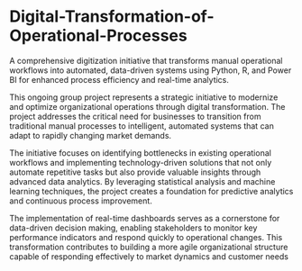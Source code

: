 # Digital-Transformation-of-Operational-Processes
A comprehensive digitization initiative that transforms manual operational workflows into automated, data-driven systems using Python, R, and Power BI for enhanced process efficiency and real-time analytics.

This ongoing group project represents a strategic initiative to modernize and optimize organizational operations through digital transformation. The project addresses the critical need for businesses to transition from traditional manual processes to intelligent, automated systems that can adapt to rapidly changing market demands.

The initiative focuses on identifying bottlenecks in existing operational workflows and implementing technology-driven solutions that not only automate repetitive tasks but also provide valuable insights through advanced data analytics. By leveraging statistical analysis and machine learning techniques, the project creates a foundation for predictive analytics and continuous process improvement.

The implementation of real-time dashboards serves as a cornerstone for data-driven decision making, enabling stakeholders to monitor key performance indicators and respond quickly to operational changes. This transformation contributes to building a more agile organizational structure capable of responding effectively to market dynamics and customer needs
